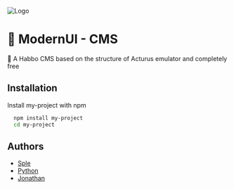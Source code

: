 
![Logo](https://i.imgur.com/6kO09gP.gif)


# 🚀 ModernUI - CMS

💬 A Habbo CMS based on the structure of Acturus emulator and completely free


## Installation

Install my-project with npm

```bash
  npm install my-project
  cd my-project
```

## Authors

- [Sple](https://github.com/Sple-VH)
- [Python](https://github.com/whynotap)
- [Jonathan](https://github.com/Joonaathaann)


